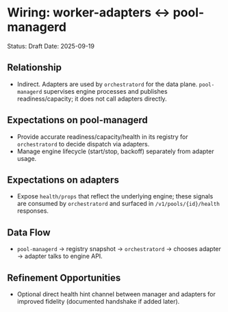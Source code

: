 # Wiring: worker-adapters ↔ pool-managerd

Status: Draft
Date: 2025-09-19

## Relationship
- Indirect. Adapters are used by `orchestratord` for the data plane. `pool-managerd` supervises engine processes and publishes readiness/capacity; it does not call adapters directly.

## Expectations on pool-managerd
- Provide accurate readiness/capacity/health in its registry for `orchestratord` to decide dispatch via adapters.
- Manage engine lifecycle (start/stop, backoff) separately from adapter usage.

## Expectations on adapters
- Expose `health/props` that reflect the underlying engine; these signals are consumed by `orchestratord` and surfaced in `/v1/pools/{id}/health` responses.

## Data Flow
- `pool-managerd` → registry snapshot → `orchestratord` → chooses adapter → adapter talks to engine API.

## Refinement Opportunities
- Optional direct health hint channel between manager and adapters for improved fidelity (documented handshake if added later).
